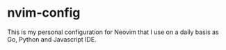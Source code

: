 # nvim-config
This is my personal configuration for Neovim that I use on a daily basis as Go, Python and Javascript IDE.

